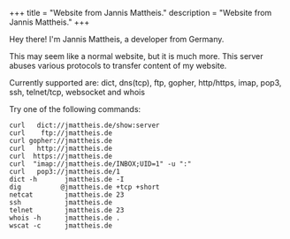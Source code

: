 +++
title = "Website from Jannis Mattheis."
description = "Website from Jannis Mattheis."
+++

Hey there! I'm Jannis Mattheis, a developer from Germany.

This may seem like a normal website, but it is much more.
This server abuses various protocols to transfer content of my website.

Currently supported are: 
  dict, dns(tcp), ftp, gopher, http/https, imap, pop3,  ssh, telnet/tcp, websocket and whois

Try one of the following commands:

```
curl   dict://jmattheis.de/show:server
curl    ftp://jmattheis.de
curl gopher://jmattheis.de
curl   http://jmattheis.de
curl  https://jmattheis.de
curl  "imap://jmattheis.de/INBOX;UID=1" -u ":"
curl   pop3://jmattheis.de/1
dict -h       jmattheis.de -I
dig          @jmattheis.de +tcp +short
netcat        jmattheis.de 23
ssh           jmattheis.de
telnet        jmattheis.de 23
whois -h      jmattheis.de .
wscat -c      jmattheis.de
```